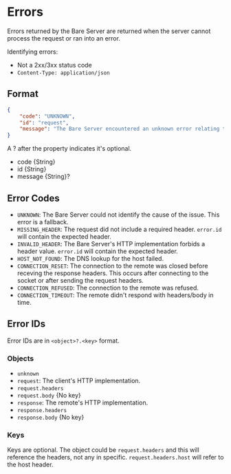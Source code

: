 # Errors

Errors returned by the Bare Server are returned when the server cannot process the request or ran into an error.

Identifying errors:

- Not a 2xx/3xx status code
- `Content-Type: application/json`

## Format

```json
{
	"code": "UNKNOWN",
	"id": "request",
	"message": "The Bare Server encountered an unknown error relating to the request."
}
```

A ? after the property indicates it's optional.

- code {String}
- id {String}
- message {String}?


## Error Codes

- `UNKNOWN`: The Bare Server could not identify the cause of the issue. This error is a fallback.
- `MISSING_HEADER`: The request did not include a required header. `error.id` will contain the expected header.
- `INVALID_HEADER`: The Bare Server's HTTP implementation forbids a header value. `error.id` will contain the expected header.
- `HOST_NOT_FOUND`: The DNS lookup for the host failed.
- `CONNECTION_RESET`: The connection to the remote was closed before receving the response headers. This occurs after connecting to the socket or after sending the request headers.
- `CONNECTION_REFUSED`: The connection to the remote was refused.
- `CONNECTION_TIMEOUT`: The remote didn't respond with headers/body in time.

## Error IDs

Error IDs are in `<object>?.<key>` format.

### Objects

- `unknown` 
- `request`: The client's HTTP implementation.
- `request.headers`
- `request.body` {No key}
- `response`: The remote's HTTP implementation.
- `response.headers`
- `response.body` {No key}

### Keys

Keys are optional. The object could be `request.headers` and this will reference the headers, not any in specific. `request.headers.host` will refer to the host header.
